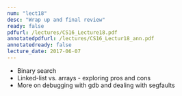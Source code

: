 ```yaml
---
num: "lect18"
desc: "Wrap up and final review"
ready: false
pdfurl: /lectures/CS16_Lecture18.pdf
annotatedpdfurl: /lectures/CS16_Lectur18_ann.pdf
annotatedready: false
lecture_date: 2017-06-07
---
```


* Binary search
* Linked-list vs. arrays - exploring pros and cons 
* More on debugging with gdb and dealing with segfaults